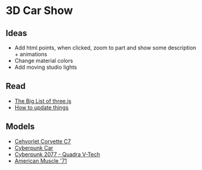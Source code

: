 # 3D Car Show

## Ideas
 - Add html points, when clicked, zoom to part and show some description + animations
 - Change material colors
 - Add moving studio lights

## Read
- [The Big List of three.js](https://discoverthreejs.com/tips-and-tricks/)
- [How to update things](https://threejs.org/docs/#manual/en/introduction/How-to-update-things)

## Models
 - [Cehvorlet Corvette C7](https://sketchfab.com/3d-models/chevrolet-corvette-c7-2b509d1bce104224b147c81757f6f43a)
 - [Cyberpunk Car](https://sketchfab.com/3d-models/cyberpunk-car-b4301ff99d214d16a7a43708a5866bf0)
 - [Cyberpunk 2077 - Quadra V-Tech](https://sketchfab.com/3d-models/cyberpunk-2077-quadra-v-tech-6c8bc8c16f2c4e739b2f182e9d060873)
 - [American Muscle '71](https://sketchfab.com/3d-models/american-muscle-71-low-poly-model-955edc733c6d44fabc0ad7c246a15896)